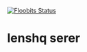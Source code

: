 [![Floobits Status](https://floobits.com/vyorkin/lenshq.svg)](https://floobits.com/vyorkin/lenshq/redirect)

# lenshq serer
